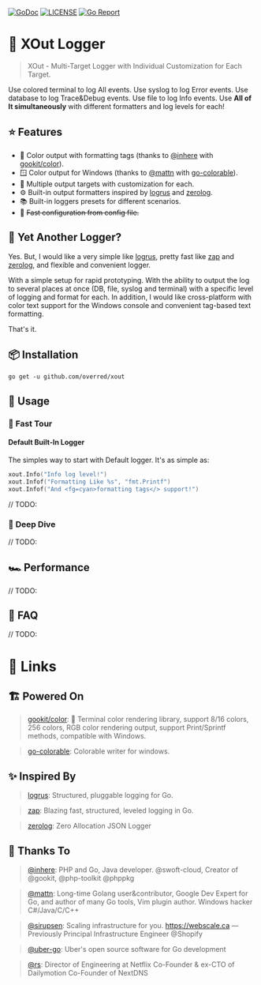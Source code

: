 [![GoDoc][doc-img]][doc]
[![LICENSE][license-img]][license]
[![Go Report][report-img]][report]

# :pencil: XOut Logger
> XOut - Multi-Target Logger with Individual Customization for Each Target.

Use colored terminal to log All events. Use syslog to log Error events. Use database to log Trace&Debug events. Use file to log Info events. Use **All of It simultaneously** with different formatters and log levels for each!

## :star: Features
- :rainbow: Color output with formatting tags
  (thanks to [@inhere] with [gookit/color]).
- :window: Color output for Windows (thanks to [@mattn] with [go-colorable]).
- :twisted_rightwards_arrows: Multiple output targets with customization for each.
- :gear: Built-in output formatters inspired by [logrus] and [zerolog].
- :books: Built-in loggers presets for different scenarios.
- :construction: ~~Fast configuration from config file.~~

## :abacus: <span id="reasons">Yet Another Logger?</span>
Yes. But, I would like a very simple like [logrus], pretty fast like [zap] and [zerolog], and flexible and convenient logger.

With a simple setup for rapid prototyping. With the ability to output the log to several places at once (DB, file, syslog and terminal) with a specific level of logging and format for each. In addition, I would like cross-platform with color text support for the Windows console and convenient tag-based text formatting.

That's it.

## :package: <span id="installation">Installation</span>
`go get -u github.com/overred/xout`

## :rocket: <span id="usage">Usage</span>

### :checkered_flag: <span id="fast-tour">Fast Tour</span>

#### Default Built-In Logger
The simples way to start with Default logger.
It's as simple as:
```go
xout.Info("Info log level!")
xout.Infof("Formatting Like %s", "fmt.Printf")
xout.Infof("And <fg=cyan>formatting tags</> support!")
```
// TODO:

### :diving_mask: <span id="deep-dive">Deep Dive</span>
// TODO:

## :racing_car: <span id="performance">Performance</span>
// TODO:

## :speech_balloon: <span id="faq">FAQ</span>
// TODO:

# :link: <span id="links">Links</span>

## :building_construction: Powered On

[gookit/color]: https://github.com/gookit/color
> [gookit/color]: 🎨 Terminal color rendering library, support 8/16 colors, 256 colors, RGB color rendering output, support Print/Sprintf methods, compatible with Windows.

[go-colorable]: https://github.com/mattn/go-colorable
> [go-colorable]: Colorable writer for windows.

## :sparkles: Inspired By

[logrus]: https://github.com/sirupsen/logrus
> [logrus]: Structured, pluggable logging for Go.

[zap]: https://github.com/uber-go/zap
> [zap]: Blazing fast, structured, leveled logging in Go.

[zerolog]: https://github.com/rs/zerolog
> [zerolog]: Zero Allocation JSON Logger

## :clap: Thanks To

[@inhere]: https://github.com/inhere
> [@inhere]: PHP and Go, Java developer. @swoft-cloud, Creator of @gookit, @php-toolkit @phppkg

[@mattn]: https://github.com/inhere
> [@mattn]: Long-time Golang user&contributor, Google Dev Expert for Go, and author of many Go tools, Vim plugin author. Windows hacker C#/Java/C/C++

[@sirupsen]: https://github.com/sirupsen
> [@sirupsen]: Scaling infrastructure for you. https://webscale.ca — Previously Principal Infrastructure Engineer @Shopify

[@uber-go]: https://github.com/uber-go
> [@uber-go]: Uber's open source software for Go development

[@rs]: https://github.com/rs
> [@rs]: Director of Engineering at Netflix Co-Founder & ex-CTO of Dailymotion Co-Founder of NextDNS

[doc-img]: https://pkg.go.dev/badge/overred/xout
[doc]: https://pkg.go.dev/overred/xout
[go-ver-img]: https://img.shields.io/github/go-mod/go-version/overred/xout
[license-img]: https://img.shields.io/github/license/overred/xout
[license]: https://raw.githubusercontent.com/overred/xout/master/LICENSE
[report-img]: https://goreportcard.com/badge/github.com/overred/xout
[report]: https://goreportcard.com/report/github.com/overred/xout